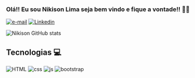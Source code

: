 ### Olá!! Eu sou Nikison Lima seja bem vindo e fique a vontade!! 🤖🚀

[![e-mail](https://img.shields.io/badge/Gmail-D14836?style=for-the-badge&logo=gmail&logoColor=white)](https://mail.google.com/mail/u/0/?tab=wm#inbox)
[![Linkedin](https://img.shields.io/badge/LinkedIn-0077B5?style=for-the-badge&logo=linkedin&logoColor=white)](https://www.linkedin.com/in/nikison-de-assis-lima-101082235/)

![Nikison GitHub stats](https://github-readme-stats.vercel.app/api?username=Nikisonlima&show_icons=true&theme=tokyonight)

## Tecnologias 💻

<div>
<img aling="center" alt="HTML" src="https://img.shields.io/badge/HTML5-E34F26?style=for-the-badge&logo=html5&logoColor=white"> <img aling="center" alt="css" src="https://img.shields.io/badge/CSS3-1572B6?style=for-the-badge&logo=css3&logoColor=white"> <img aling="center" alt="js" src="https://img.shields.io/badge/JavaScript-F7DF1E?style=for-the-badge&logo=javascript&logoColor=black"> <img aling="center" alt="bootstrap" src="https://img.shields.io/badge/Bootstrap-563D7C?style=for-the-badge&logo=bootstrap&logoColor=white"> 
</div>
